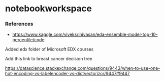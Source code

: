 # notebookworkspace




### References

- https://www.kaggle.com/viveksrinivasan/eda-ensemble-model-top-10-percentile/code


Added edx folder of Microsoft EDX courses

Add this link to breast cancer decision tree

https://datascience.stackexchange.com/questions/9443/when-to-use-one-hot-encoding-vs-labelencoder-vs-dictvectorizor/9447#9447



